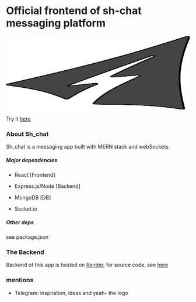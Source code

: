 # Official frontend of sh-chat messaging platform

<img src='./public/sh_chat_logo.svg' height='200' width='2000' >

Try it [here](kam0797.github.io/sh-chat-fe/)

### About Sh_chat

Sh_chat is a messaging app built with MERN stack and webSockets.

##### Major dependencies

- React [Frontend]

- Express.js/Node [Backend]

- MongoDB [DB]

- Socket.io

##### Other deps

see package.json

### The Backend

Backend of this app is hosted on [Render](https://render.com), for source code, see [here](https://github.com/kam0797/sh-chat/)



### mentions

- Telegram: inspiration, ideas and yeah- the logo